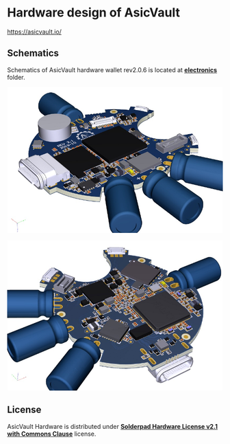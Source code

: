 # Hardware design of AsicVault

https://asicvault.io/

## Schematics

Schematics of AsicVault hardware wallet rev2.0.6 is located at [**electronics**](https://github.com/AsicVault/asicvault-hardware/tree/main/electronics) folder.

<a href="https://raw.githubusercontent.com/AsicVault/asicvault-hardware/main/images/3_av_rev21_btm_3dview.png"><img src="https://github.com/AsicVault/asicvault-hardware/blob/main/images/3_av_rev21_btm_3dview_small.jpg" alt="AsicVault PCB 3D bottom view"></a>

<a href="https://raw.githubusercontent.com/AsicVault/asicvault-hardware/main/images/4_av_rev21_top_3dview.png"><img src="https://github.com/AsicVault/asicvault-hardware/blob/main/images/4_av_rev21_top_3dview_small.jpg" alt="AsicVault PCB 3D top view"></a>

## License

AsicVault Hardware is distributed under [**Solderpad Hardware License v2.1 with Commons Clause**](https://github.com/AsicVault/asicvault-hardware/blob/main/LICENSE.md) license.

